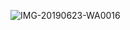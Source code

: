 ![IMG-20190623-WA0016](https://user-images.githubusercontent.com/39878665/187728189-b3a10bc2-f499-4232-9391-2332bfaaade7.jpg)
